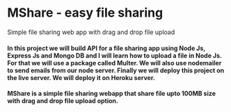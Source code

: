 # MShare - easy file sharing

Simple file sharing web app with drag and drop file upload

<h4>In this project we will build API for a file sharing app using Node Js, Express Js and Mongo DB and I will learn how to upload a file in Node Js. For that we will use a package called Multer. We will also use nodemailer to send emails from our node server. Finally we will deploy this project on the live server. We will deploy it on Heroku server.</h4>
<h4>MShare is a simple file sharing webapp that share file upto 100MB size with drag and drop file upload option.</h4>
